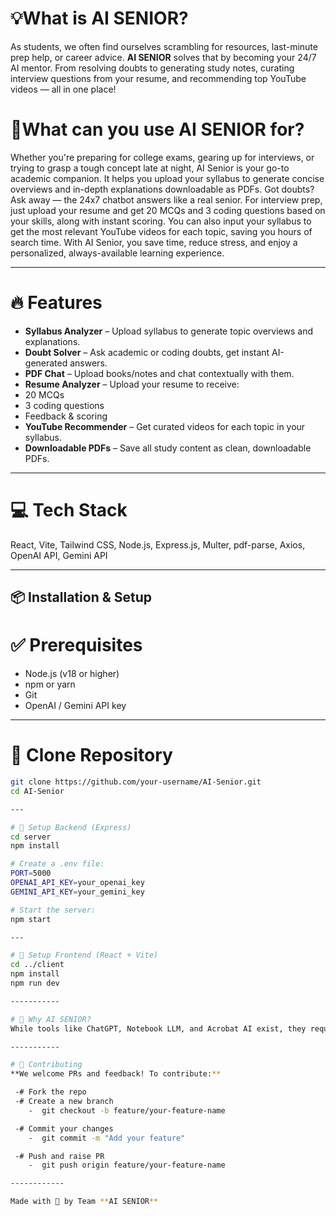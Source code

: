# 💡What is AI SENIOR?
As students, we often find ourselves scrambling for resources, last-minute prep help, or career advice. **AI SENIOR** solves that by becoming your 24/7 AI mentor. From resolving doubts to generating study notes, curating interview questions from your resume, and recommending top YouTube videos — all in one place!

# 🎯What can you use AI SENIOR for?
Whether you're preparing for college exams, gearing up for interviews, or trying to grasp a tough concept late at night, AI Senior is your go-to academic companion. It helps you upload your syllabus to generate concise overviews and in-depth explanations downloadable as PDFs. Got doubts? Ask away — the 24x7 chatbot answers like a real senior. For interview prep, just upload your resume and get 20 MCQs and 3 coding questions based on your skills, along with instant scoring. You can also input your syllabus to get the most relevant YouTube videos for each topic, saving you hours of search time. With AI Senior, you save time, reduce stress, and enjoy a personalized, always-available learning experience.

------

# 🔥 Features
-  **Syllabus Analyzer** – Upload syllabus to generate topic overviews and explanations.
-  **Doubt Solver** – Ask academic or coding doubts, get instant AI-generated answers.
-  **PDF Chat** – Upload books/notes and chat contextually with them.
-  **Resume Analyzer** – Upload your resume to receive:
  - 20 MCQs
  - 3 coding questions
  - Feedback & scoring
-  **YouTube Recommender** – Get curated videos for each topic in your syllabus.
-  **Downloadable PDFs** – Save all study content as clean, downloadable PDFs.

------

# 💻 Tech Stack

React, Vite, Tailwind CSS, Node.js, Express.js, Multer, pdf-parse, Axios, OpenAI API, Gemini API

------------------

## 📦 Installation & Setup

# ✅ Prerequisites

- Node.js (v18 or higher)
- npm or yarn
- Git
- OpenAI / Gemini API key

---

# 🔽 Clone Repository

```bash
git clone https://github.com/your-username/AI-Senior.git
cd AI-Senior

---

# 🔧 Setup Backend (Express)
cd server
npm install

# Create a .env file:
PORT=5000
OPENAI_API_KEY=your_openai_key
GEMINI_API_KEY=your_gemini_key

# Start the server:
npm start

---

# 🎨 Setup Frontend (React + Vite)
cd ../client
npm install
npm run dev

-----------

# 🧠 Why AI SENIOR?
While tools like ChatGPT, Notebook LLM, and Acrobat AI exist, they require heavy prompting or manual context setup. AI SENIOR is purpose-built for students — streamlining academic and career prep into one platform with curated content, instant guidance, and topic-focused workflows. No switching tabs, no chaos — just clarity.

-----------

# 🤝 Contributing
**We welcome PRs and feedback! To contribute:**

 -# Fork the repo
 -# Create a new branch
    -  git checkout -b feature/your-feature-name

 -# Commit your changes
    -  git commit -m "Add your feature"

 -# Push and raise PR
    -  git push origin feature/your-feature-name

------------

Made with 💙 by Team **AI SENIOR**    
